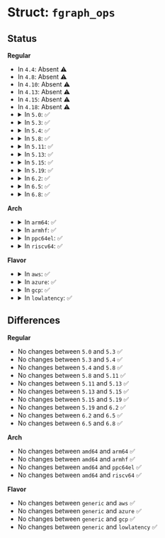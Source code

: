 # Struct: <code>fgraph_ops</code>

## Status
<b>Regular</b>
<ul>
<li>
In <code>4.4</code>: Absent ⚠️
</li>
<li>
In <code>4.8</code>: Absent ⚠️
</li>
<li>
In <code>4.10</code>: Absent ⚠️
</li>
<li>
In <code>4.13</code>: Absent ⚠️
</li>
<li>
In <code>4.15</code>: Absent ⚠️
</li>
<li>
In <code>4.18</code>: Absent ⚠️
</li>
<li>
<details>
<summary>In <code>5.0</code>: ✅</summary>

```c
struct fgraph_ops {
    trace_func_graph_ent_t entryfunc;
    trace_func_graph_ret_t retfunc;
};
```
</details>
</li>
<li>
<details>
<summary>In <code>5.3</code>: ✅</summary>

```c
struct fgraph_ops {
    trace_func_graph_ent_t entryfunc;
    trace_func_graph_ret_t retfunc;
};
```
</details>
</li>
<li>
<details>
<summary>In <code>5.4</code>: ✅</summary>

```c
struct fgraph_ops {
    trace_func_graph_ent_t entryfunc;
    trace_func_graph_ret_t retfunc;
};
```
</details>
</li>
<li>
<details>
<summary>In <code>5.8</code>: ✅</summary>

```c
struct fgraph_ops {
    trace_func_graph_ent_t entryfunc;
    trace_func_graph_ret_t retfunc;
};
```
</details>
</li>
<li>
<details>
<summary>In <code>5.11</code>: ✅</summary>

```c
struct fgraph_ops {
    trace_func_graph_ent_t entryfunc;
    trace_func_graph_ret_t retfunc;
};
```
</details>
</li>
<li>
<details>
<summary>In <code>5.13</code>: ✅</summary>

```c
struct fgraph_ops {
    trace_func_graph_ent_t entryfunc;
    trace_func_graph_ret_t retfunc;
};
```
</details>
</li>
<li>
<details>
<summary>In <code>5.15</code>: ✅</summary>

```c
struct fgraph_ops {
    trace_func_graph_ent_t entryfunc;
    trace_func_graph_ret_t retfunc;
};
```
</details>
</li>
<li>
<details>
<summary>In <code>5.19</code>: ✅</summary>

```c
struct fgraph_ops {
    trace_func_graph_ent_t entryfunc;
    trace_func_graph_ret_t retfunc;
};
```
</details>
</li>
<li>
<details>
<summary>In <code>6.2</code>: ✅</summary>

```c
struct fgraph_ops {
    trace_func_graph_ent_t entryfunc;
    trace_func_graph_ret_t retfunc;
};
```
</details>
</li>
<li>
<details>
<summary>In <code>6.5</code>: ✅</summary>

```c
struct fgraph_ops {
    trace_func_graph_ent_t entryfunc;
    trace_func_graph_ret_t retfunc;
};
```
</details>
</li>
<li>
<details>
<summary>In <code>6.8</code>: ✅</summary>

```c
struct fgraph_ops {
    trace_func_graph_ent_t entryfunc;
    trace_func_graph_ret_t retfunc;
};
```
</details>
</li>
</ul>
<b>Arch</b>
<ul>
<li>
<details>
<summary>In <code>arm64</code>: ✅</summary>

```c
struct fgraph_ops {
    trace_func_graph_ent_t entryfunc;
    trace_func_graph_ret_t retfunc;
};
```
</details>
</li>
<li>
<details>
<summary>In <code>armhf</code>: ✅</summary>

```c
struct fgraph_ops {
    trace_func_graph_ent_t entryfunc;
    trace_func_graph_ret_t retfunc;
};
```
</details>
</li>
<li>
<details>
<summary>In <code>ppc64el</code>: ✅</summary>

```c
struct fgraph_ops {
    trace_func_graph_ent_t entryfunc;
    trace_func_graph_ret_t retfunc;
};
```
</details>
</li>
<li>
<details>
<summary>In <code>riscv64</code>: ✅</summary>

```c
struct fgraph_ops {
    trace_func_graph_ent_t entryfunc;
    trace_func_graph_ret_t retfunc;
};
```
</details>
</li>
</ul>
<b>Flavor</b>
<ul>
<li>
<details>
<summary>In <code>aws</code>: ✅</summary>

```c
struct fgraph_ops {
    trace_func_graph_ent_t entryfunc;
    trace_func_graph_ret_t retfunc;
};
```
</details>
</li>
<li>
<details>
<summary>In <code>azure</code>: ✅</summary>

```c
struct fgraph_ops {
    trace_func_graph_ent_t entryfunc;
    trace_func_graph_ret_t retfunc;
};
```
</details>
</li>
<li>
<details>
<summary>In <code>gcp</code>: ✅</summary>

```c
struct fgraph_ops {
    trace_func_graph_ent_t entryfunc;
    trace_func_graph_ret_t retfunc;
};
```
</details>
</li>
<li>
<details>
<summary>In <code>lowlatency</code>: ✅</summary>

```c
struct fgraph_ops {
    trace_func_graph_ent_t entryfunc;
    trace_func_graph_ret_t retfunc;
};
```
</details>
</li>
</ul>

## Differences
<b>Regular</b>
<ul>
<li>
No changes between <code>5.0</code> and <code>5.3</code> ✅
</li>
<li>
No changes between <code>5.3</code> and <code>5.4</code> ✅
</li>
<li>
No changes between <code>5.4</code> and <code>5.8</code> ✅
</li>
<li>
No changes between <code>5.8</code> and <code>5.11</code> ✅
</li>
<li>
No changes between <code>5.11</code> and <code>5.13</code> ✅
</li>
<li>
No changes between <code>5.13</code> and <code>5.15</code> ✅
</li>
<li>
No changes between <code>5.15</code> and <code>5.19</code> ✅
</li>
<li>
No changes between <code>5.19</code> and <code>6.2</code> ✅
</li>
<li>
No changes between <code>6.2</code> and <code>6.5</code> ✅
</li>
<li>
No changes between <code>6.5</code> and <code>6.8</code> ✅
</li>
</ul>
<b>Arch</b>
<ul>
<li>
No changes between <code>amd64</code> and <code>arm64</code> ✅
</li>
<li>
No changes between <code>amd64</code> and <code>armhf</code> ✅
</li>
<li>
No changes between <code>amd64</code> and <code>ppc64el</code> ✅
</li>
<li>
No changes between <code>amd64</code> and <code>riscv64</code> ✅
</li>
</ul>
<b>Flavor</b>
<ul>
<li>
No changes between <code>generic</code> and <code>aws</code> ✅
</li>
<li>
No changes between <code>generic</code> and <code>azure</code> ✅
</li>
<li>
No changes between <code>generic</code> and <code>gcp</code> ✅
</li>
<li>
No changes between <code>generic</code> and <code>lowlatency</code> ✅
</li>
</ul>

